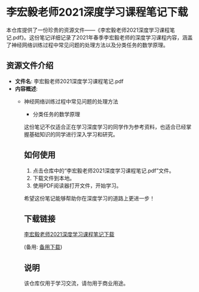# 李宏毅老师2021深度学习课程笔记下载

本仓库提供了一份珍贵的资源文件——《李宏毅老师2021深度学习课程笔记.pdf》。这份笔记详细记录了2021年春季李宏毅老师的深度学习课程内容，涵盖了神经网络训练过程中常见问题的处理方法以及分类任务的数学原理。

## 资源文件介绍

- **文件名**: 李宏毅老师2021深度学习课程笔记.pdf
- **内容概述**:
  - 神经网络训练过程中常见问题的处理方法
    - 分类任务的数学原理

    这份笔记不仅适合正在学习深度学习的同学作为参考资料，也适合已经掌握基础知识的同学进行深入学习和研究。

    ## 如何使用

    1. 点击仓库中的“李宏毅老师2021深度学习课程笔记.pdf”文件。
    2. 下载文件到本地。
    3. 使用PDF阅读器打开文件，开始学习。

    希望这份笔记能够帮助你在深度学习的道路上更进一步！

    ## 下载链接
    [李宏毅老师2021深度学习课程笔记下载](https://pan.quark.cn/s/060980e7cdcd) 

    (备用: [备用下载](https://pan.baidu.com/s/1RibpFsLokkYScF6cUIpinw?pwd=1234))

    ## 说明

    该仓库仅用于学习交流，请勿用于商业用途。
